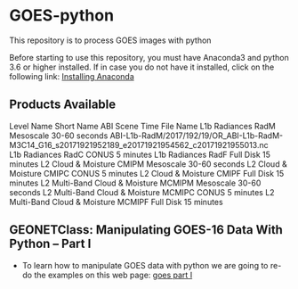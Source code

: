 # GOES-python
This repository is to process GOES images with python

Before starting to use this repository, you must have Anaconda3 and python 3.6 or higher installed. If in case you do not have it installed, click on the following link: [Installing Anaconda](https://github.com/rnoeliab/Installing_anaconda)

## Products Available
Level           Name                  Short Name     ABI Scene Time    File Name
L1b          Radiances                  RadM         Mesoscale   30-60 seconds     ABI-L1b-RadM/2017/192/19/OR_ABI-L1b-RadM-M3C14_G16_s20171921952189_e20171921954562_c20171921955013.nc    
L1b          Radiances                  RadC          CONUS       5 minutes 
L1b          Radiances                  RadF          Full Disk      15 minutes
L2       Cloud & Moisture              CMIPM          Mesoscale   30-60 seconds
L2       Cloud & Moisture              CMIPC         CONUS      5 minutes
L2       Cloud & Moisture              CMIPF         Full Disk      15 minutes
L2   Multi-Band Cloud & Moisture      MCMIPM        Mesoscale    30-60 seconds
L2   Multi-Band Cloud & Moisture      MCMIPC        CONUS      5 minutes
L2   Multi-Band Cloud & Moisture      MCMIPF        Full Disk      15 minutes




## GEONETClass: Manipulating GOES-16 Data With Python – Part I

*  To learn how to manipulate GOES data with python we are going to re-do the examples on this web page: [goes part I](https://geonetcast.wordpress.com/2017/04/27/geonetclass-manipulating-goes-16-data-with-python-part-i/)
